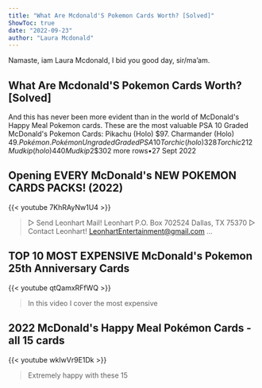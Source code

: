 ```yaml
---
title: "What Are Mcdonald'S Pokemon Cards Worth? [Solved]"
ShowToc: true 
date: "2022-09-23"
author: "Laura Mcdonald" 
---
```


Namaste, iam Laura Mcdonald, I bid you good day, sir/ma’am.
## What Are Mcdonald'S Pokemon Cards Worth? [Solved]
And this has never been more evident than in the world of McDonald's Happy Meal Pokemon cards. These are the most valuable PSA 10 Graded McDonald's Pokemon Cards: Pikachu (Holo) $97. Charmander (Holo) $49
.Pokémon.PokémonUngradedGraded PSA 10Torchic (holo)$3$28Torchic$2$12Mudkip (holo)$4$40Mudkip$2$302 more rows•27 Sept 2022

## Opening EVERY McDonald's NEW POKEMON CARDS PACKS! (2022)
{{< youtube 7KhRAyNw1U4 >}}
>▻ Send Leonhart Mail! Leonhart P.O. Box 702524 Dallas, TX 75370 ▻ Contact Leonhart! LeonhartEntertainment@gmail.com ...

## TOP 10 MOST EXPENSIVE McDonald's Pokemon 25th Anniversary Cards
{{< youtube qtQamxRFfWQ >}}
>In this video I cover the most expensive 

## 2022 McDonald's Happy Meal Pokémon Cards - all 15 cards
{{< youtube wkIwVr9E1Dk >}}
>Extremely happy with these 15 

